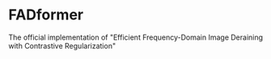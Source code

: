 # FADformer
The official implementation of "Efficient Frequency-Domain Image Deraining with Contrastive Regularization"

